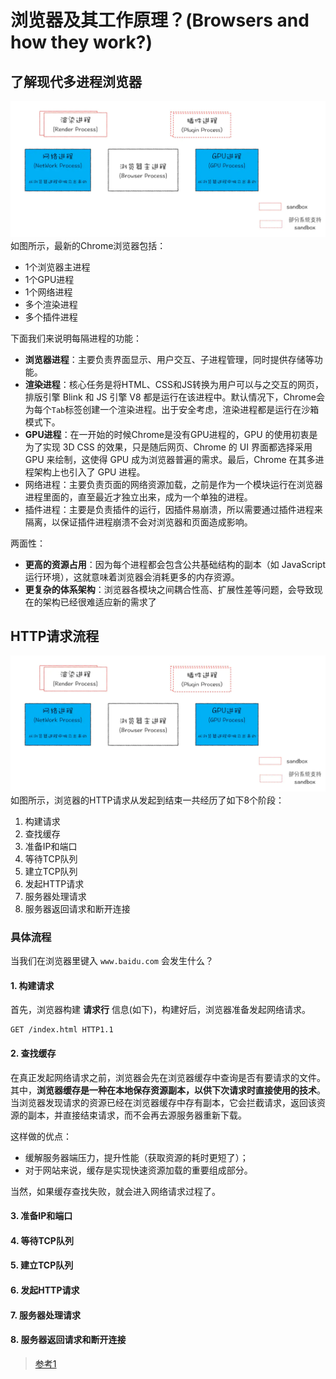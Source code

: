 #  浏览器及其工作原理？(Browsers and how they work?)

## 了解现代多进程浏览器

![](z_img/多进程浏览器架构.png)
如图所示，最新的Chrome浏览器包括：
- 1个浏览器主进程
- 1个GPU进程
- 1个网络进程
- 多个渲染进程
- 多个插件进程

下面我们来说明每隔进程的功能：
- **浏览器进程**：主要负责界面显示、用户交互、子进程管理，同时提供存储等功能。
- **渲染进程**：核心任务是将HTML、CSS和JS转换为用户可以与之交互的网页，排版引擎 Blink 和 JS 引擎 V8 都是运行在该进程中。默认情况下，Chrome会为每个`Tab`标签创建一个渲染进程。出于安全考虑，渲染进程都是运行在沙箱模式下。
- **GPU进程**：在一开始的时候Chrome是没有GPU进程的，GPU 的使用初衷是为了实现 3D CSS 的效果，只是随后网页、Chrome 的 UI 界面都选择采用 GPU 来绘制，这使得 GPU 成为浏览器普遍的需求。最后，Chrome 在其多进程架构上也引入了 GPU 进程。
- 网络进程：主要负责页面的网络资源加载，之前是作为一个模块运行在浏览器进程里面的，直至最近才独立出来，成为一个单独的进程。
- 插件进程：主要是负责插件的运行，因插件易崩溃，所以需要通过插件进程来隔离，以保证插件进程崩溃不会对浏览器和页面造成影响。

两面性：

- **更高的资源占用**：因为每个进程都会包含公共基础结构的副本（如 JavaScript 运行环境），这就意味着浏览器会消耗更多的内存资源。
- **更复杂的体系架构**：浏览器各模块之间耦合性高、扩展性差等问题，会导致现在的架构已经很难适应新的需求了

## HTTP请求流程

![](z_img/多进程浏览器架构.png)
如图所示，浏览器的HTTP请求从发起到结束一共经历了如下8个阶段：
1. 构建请求
2. 查找缓存
3. 准备IP和端口
4. 等待TCP队列
5. 建立TCP队列
6. 发起HTTP请求
7. 服务器处理请求
8. 服务器返回请求和断开连接

### 具体流程
当我们在浏览器里键入 `www.baidu.com` 会发生什么？

#### 1. 构建请求
首先，浏览器构建 **请求行** 信息(如下)，构建好后，浏览器准备发起网络请求。
```
GET /index.html HTTP1.1
```

#### 2. 查找缓存
在真正发起网络请求之前，浏览器会先在浏览器缓存中查询是否有要请求的文件。其中，**浏览器缓存是一种在本地保存资源副本，以供下次请求时直接使用的技术**。  
当浏览器发现请求的资源已经在浏览器缓存中存有副本，它会拦截请求，返回该资源的副本，并直接结束请求，而不会再去源服务器重新下载。

这样做的优点：
- 缓解服务器端压力，提升性能（获取资源的耗时更短了）；
- 对于网站来说，缓存是实现快速资源加载的重要组成部分。

当然，如果缓存查找失败，就会进入网络请求过程了。


#### 3. 准备IP和端口

#### 4. 等待TCP队列

#### 5. 建立TCP队列

#### 6. 发起HTTP请求

#### 7. 服务器处理请求

#### 8. 服务器返回请求和断开连接


 > [参考1](https://juejin.im/post/5f007d32f265da22b64936bf?utm_source=gold_browser_extension)